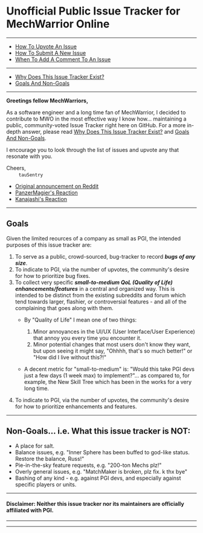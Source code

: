# Unofficial Public Issue Tracker for MechWarrior Online
  
---

* [How To Upvote An Issue](https://github.com/MechWarriorOnline/issue-tracker/wiki/How-To-Upvote-An-Issue)
* [How To Submit A New Issue](https://github.com/MechWarriorOnline/issue-tracker/wiki/How-To-Submit-A-New-Issue)
* [When To Add A Comment To An Issue](https://github.com/MechWarriorOnline/issue-tracker/wiki/When-To-Add-A-Comment-To-An-Issue)

---

* [Why Does This Issue Tracker Exist?](https://github.com/MechWarriorOnline/issue-tracker/wiki/Why)
* [Goals And Non-Goals](https://github.com/MechWarriorOnline/issue-tracker/wiki/Goals-And-Non-Goals)

---

**Greetings fellow MechWarriors,**

As a software engineer and a long time fan of MechWarrior, I decided to contribute to MWO in the most effective way I know how... maintaining a public, community-voted Issue Tracker right here on GitHub. For a more in-depth answer, please read [Why Does This Issue Tracker Exist?](https://github.com/MechWarriorOnline/issue-tracker/wiki/Why) and [Goals And Non-Goals](https://github.com/MechWarriorOnline/issue-tracker/wiki/Goals-And-Non-Goals).

I encourage you to look through the list of issues and upvote any that resonate with you.

Cheers,  
`    ` `tauSentry`

* [Original announcement on Reddit](https://www.reddit.com/r/OutreachHPG/comments/67ya6m/unofficial_public_issue_tracker_for_mwo)
* [PanzerMagier's Reaction](https://www.reddit.com/r/OutreachHPG/comments/67ya6m/unofficial_public_issue_tracker_for_mwo/dgy4dc4/)
* [Kanajashi's Reaction](https://www.reddit.com/r/OutreachHPG/comments/67ya6m/unofficial_public_issue_tracker_for_mwo/dgw0o5n/)

---

## Goals
Given the limited reources of a company as small as PGI, the intended purposes of this issue tracker are:
1. To serve as a public, crowd-sourced, bug-tracker to record __*bugs of any size*__.
2. To indicate to PGI, via the number of upvotes, the community's desire for how to prioritize bug fixes.
3. To collect very specific __*small-to-medium QoL (Quality of Life) enhancements/features*__ in a central and organized way. This is intended to be distinct from the existing subreddits and forum which tend towards larger, flashier, or controversial features - and all of the complaining that goes along with them.
    * By "Quality of Life" I mean one of two things:
      1. Minor annoyances in the UI/UX (User Interface/User Experience) that annoy you every time you encounter it.  
      2. Minor potential changes that most users don't know they want, but upon seeing it might say, "Ohhhh, that's so much better!" or "How did I live without this?!"

    * A decent metric for "small-to-medium" is: "Would this take PGI devs just a few days (1 week max) to implement?"... as compared to, for example, the New Skill Tree which has been in the works for a very long time.
4. To indicate to PGI, via the number of upvotes, the community's desire for how to prioritize enhancements and features.

---
  
## Non-Goals... i.e. What this issue tracker is NOT:
* A place for salt.
* Balance issues, e.g. "Inner Sphere has been buffed to god-like status. Restore the balance, Russ!"
* Pie-in-the-sky feature requests, e.g. "200-ton Mechs plz!"
* Overly general issues, e.g. "MatchMaker is broken, plz fix. k thx bye"
* Bashing of any kind - e.g. against PGI devs, and especially against specific players or units.
  
---
  
#### Disclaimer: Neither this issue tracker nor its maintainers are officially affiliated with PGI.

---
---

